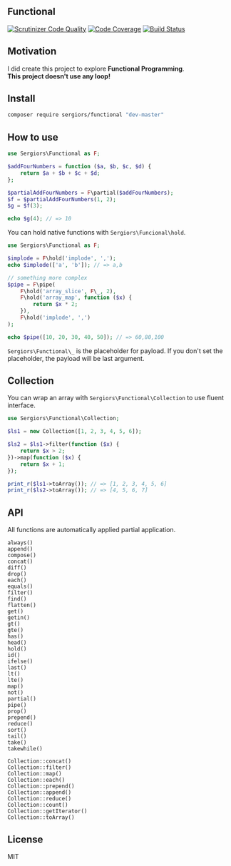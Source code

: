 Functional
----------
[![Scrutinizer Code Quality](https://scrutinizer-ci.com/g/sergiors/functional/badges/quality-score.png?b=master)](https://scrutinizer-ci.com/g/sergiors/functional/?branch=master)
[![Code Coverage](https://scrutinizer-ci.com/g/sergiors/functional/badges/coverage.png?b=master)](https://scrutinizer-ci.com/g/sergiors/functional/?branch=master)
[![Build Status](https://scrutinizer-ci.com/g/sergiors/functional/badges/build.png?b=master)](https://scrutinizer-ci.com/g/sergiors/functional/build-status/master)

Motivation
----------
I did create this project to explore **Functional Programming**.  
**This project doesn't use any loop!**

Install
-------

```bash
composer require sergiors/functional "dev-master"
```

How to use
----------
```php
use Sergiors\Functional as F;

$addFourNumbers = function ($a, $b, $c, $d) {
    return $a + $b + $c + $d;
};

$partialAddFourNumbers = F\partial($addFourNumbers);
$f = $partialAddFourNumbers(1, 2);
$g = $f(3);

echo $g(4); // => 10
```

You can hold native functions with `Sergiors\Funcional\hold`.

```php
use Sergiors\Functional as F;

$implode = F\hold('implode', ',');
echo $implode(['a', 'b']); // => a,b

// something more complex
$pipe = F\pipe(
    F\hold('array_slice', F\_, 2),
    F\hold('array_map', function ($x) {
        return $x * 2;
    }),
    F\hold('implode', ',')
);

echo $pipe([10, 20, 30, 40, 50]); // => 60,80,100
```

`Sergiors\Functional\_` is the placeholder for payload. If you don't set the placeholder, the payload will be last argument.

Collection
----------

You can wrap an array with `Sergiors\Functional\Collection` to use fluent interface.

```php
use Sergiors\Functional\Collection;

$ls1 = new Collection([1, 2, 3, 4, 5, 6]);

$ls2 = $ls1->filter(function ($x) {
    return $x > 2;
})->map(function ($x) {
    return $x + 1;
});

print_r($ls1->toArray()); // => [1, 2, 3, 4, 5, 6]
print_r($ls2->toArray()); // => [4, 5, 6, 7]
```

API
---

All functions are automatically applied partial application.

```
always()
append()
compose()
concat()
diff()
drop()
each()
equals()
filter()
find()
flatten()
get()
getin()
gt()
gte()
has()
head()
hold()
id()
ifelse()
last()
lt()
lte()
map()
not()
partial()
pipe()
prop()
prepend()
reduce()
sort()
tail()
take()
takewhile()
```


```
Collection::concat()
Collection::filter()
Collection::map()
Collection::each()
Collection::prepend()
Collection::append()
Collection::reduce()
Collection::count()
Collection::getIterator()
Collection::toArray()
```

License
-------
MIT

